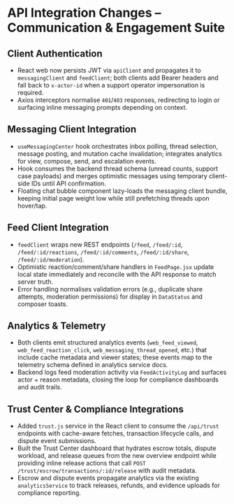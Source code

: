 # API Integration Changes – Communication & Engagement Suite

## Client Authentication
- React web now persists JWT via `apiClient` and propagates it to `messagingClient` and `feedClient`; both clients add Bearer headers and fall back to `x-actor-id` when a support operator impersonation is required.
- Axios interceptors normalise `401`/`403` responses, redirecting to login or surfacing inline messaging prompts depending on context.

## Messaging Client Integration
- `useMessagingCenter` hook orchestrates inbox polling, thread selection, message posting, and mutation cache invalidation; integrates analytics for view, compose, send, and escalation events.
- Hook consumes the backend thread schema (unread counts, support case payloads) and merges optimistic messages using temporary client-side IDs until API confirmation.
- Floating chat bubble component lazy-loads the messaging client bundle, keeping initial page weight low while still prefetching threads upon hover/tap.

## Feed Client Integration
- `feedClient` wraps new REST endpoints (`/feed`, `/feed/:id`, `/feed/:id/reactions`, `/feed/:id/comments`, `/feed/:id/share`, `/feed/:id/moderation`).
- Optimistic reaction/comment/share handlers in `FeedPage.jsx` update local state immediately and reconcile with the API response to match server truth.
- Error handling normalises validation errors (e.g., duplicate share attempts, moderation permissions) for display in `DataStatus` and composer toasts.

## Analytics & Telemetry
- Both clients emit structured analytics events (`web_feed_viewed`, `web_feed_reaction_click`, `web_messaging_thread_opened`, etc.) that include cache metadata and viewer states; these events map to the telemetry schema defined in analytics service docs.
- Backend logs feed moderation activity via `FeedActivityLog` and surfaces actor + reason metadata, closing the loop for compliance dashboards and audit trails.

## Trust Center & Compliance Integrations
- Added `trust.js` service in the React client to consume the `/api/trust` endpoints with cache-aware fetches, transaction lifecycle calls, and dispute event submissions.
- Built the Trust Center dashboard that hydrates escrow totals, dispute workload, and release queues from the new overview endpoint while providing inline release actions that call `POST /trust/escrow/transactions/:id/release` with audit metadata.
- Escrow and dispute events propagate analytics via the existing `analyticsService` to track releases, refunds, and evidence uploads for compliance reporting.
